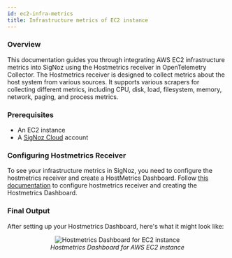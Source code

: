 ```yaml
---
id: ec2-infra-metrics
title: Infrastructure metrics of EC2 instance
---
```


### Overview

This documentation guides you through integrating AWS EC2 infrastructure metrics into SigNoz using the Hostmetrics receiver in OpenTelemetry Collector. The Hostmetrics receiver is designed to collect metrics about the host system from various sources. It supports various scrapers for collecting different metrics, including CPU, disk, load, filesystem, memory, network, paging, and process metrics.

### Prerequisites

- An EC2 instance
- A [SigNoz Cloud](https://signoz.io/teams/) account

### Configuring Hostmetrics Receiver

To see your infrastructure metrics in SigNoz, you need to configure the hostmetrics receiver and create a HostMetrics Dashboard. Follow [this documentation](https://signoz.io/docs/userguide/hostmetrics/) to configure hostmetrics receiver and creating the Hostmetrics Dashboard.


### Final Output

After setting up your Hostmetrics Dashboard, here's what it might look like:

<figure data-zoomable align="center">
    <img
      src="/img/ec2-infra.webp"
      alt="Hostmetrics Dashboard for EC2 instance"
    />
    <figcaption>
      <i>
        Hostmetrics Dashboard for AWS EC2 instance
      </i>
    </figcaption>
</figure>


<!---
Overview of HostMetrics

Overview of the rough steps to follow - in the form of bullet points 

Link to the Hostmetrics Dashboard tutorial

Screenshot of how the output would look like for hostmetrics

--->


